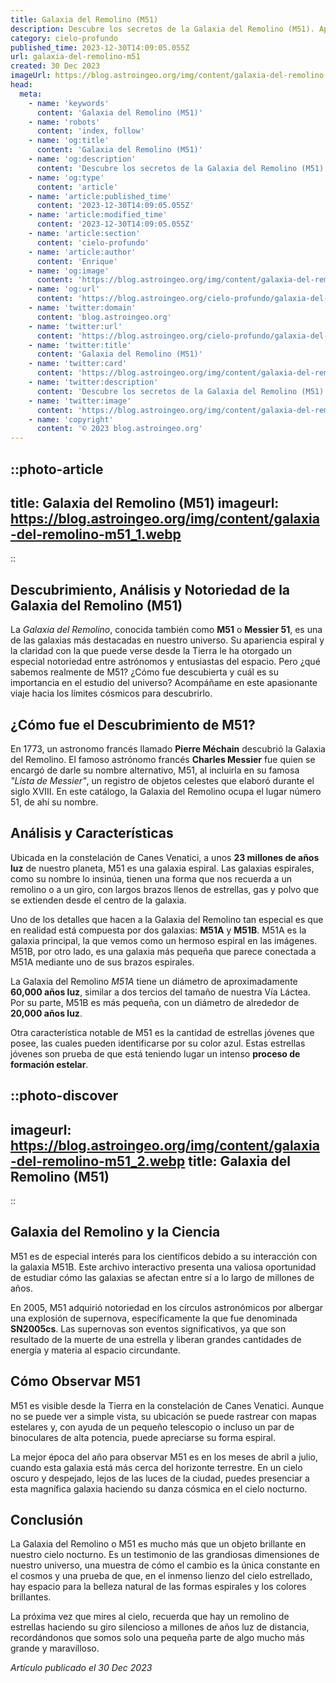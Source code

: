 ```yaml
---
title: Galaxia del Remolino (M51)
description: Descubre los secretos de la Galaxia del Remolino (M51). Aprende sobre su origen, estructura y ubicación en el espacio profundo. ¡Explora las estrellas con nosotros!
category: cielo-profundo
published_time: 2023-12-30T14:09:05.055Z
url: galaxia-del-remolino-m51
created: 30 Dec 2023
imageUrl: https://blog.astroingeo.org/img/content/galaxia-del-remolino-m51_3.webp
head:
  meta:
    - name: 'keywords'
      content: 'Galaxia del Remolino (M51)'
    - name: 'robots'
      content: 'index, follow'
    - name: 'og:title'
      content: 'Galaxia del Remolino (M51)'
    - name: 'og:description'
      content: 'Descubre los secretos de la Galaxia del Remolino (M51). Aprende sobre su origen, estructura y ubicación en el espacio profundo. ¡Explora las estrellas con nosotros!'
    - name: 'og:type'
      content: 'article'
    - name: 'article:published_time'
      content: '2023-12-30T14:09:05.055Z'
    - name: 'article:modified_time'
      content: '2023-12-30T14:09:05.055Z'
    - name: 'article:section'
      content: 'cielo-profundo'
    - name: 'article:author'
      content: 'Enrique'
    - name: 'og:image'
      content: 'https://blog.astroingeo.org/img/content/galaxia-del-remolino-m51_3.webp'
    - name: 'og:url'
      content: 'https://blog.astroingeo.org/cielo-profundo/galaxia-del-remolino-m51'
    - name: 'twitter:domain'
      content: 'blog.astroingeo.org'
    - name: 'twitter:url'
      content: 'https://blog.astroingeo.org/cielo-profundo/galaxia-del-remolino-m51'
    - name: 'twitter:title'
      content: 'Galaxia del Remolino (M51)'
    - name: 'twitter:card'
      content: 'https://blog.astroingeo.org/img/content/galaxia-del-remolino-m51_3.webp'
    - name: 'twitter:description'
      content: 'Descubre los secretos de la Galaxia del Remolino (M51). Aprende sobre su origen, estructura y ubicación en el espacio profundo. ¡Explora las estrellas con nosotros!'
    - name: 'twitter:image'
      content: 'https://blog.astroingeo.org/img/content/galaxia-del-remolino-m51_3.webp'
    - name: 'copyright'
      content: '© 2023 blog.astroingeo.org'
---
```

::photo-article
---
title: Galaxia del Remolino (M51)
imageurl: https://blog.astroingeo.org/img/content/galaxia-del-remolino-m51_1.webp
---
::

## **Descubrimiento, Análisis y Notoriedad de la Galaxia del Remolino (M51)**

La _Galaxia del Remolino_, conocida también como **M51** o **Messier 51**, es una de las galaxias más destacadas en nuestro universo. Su apariencia espiral y la claridad con la que puede verse desde la Tierra le ha otorgado un especial notoriedad entre astrónomos y entusiastas del espacio. Pero ¿qué sabemos realmente de M51? ¿Cómo fue descubierta y cuál es su importancia en el estudio del universo? Acompáñame en este apasionante viaje hacia los límites cósmicos para descubrirlo.

## **¿Cómo fue el Descubrimiento de M51?**

En 1773, un astronomo francés llamado **Pierre Méchain** descubrió la Galaxia del Remolino. El famoso astrónomo francés **Charles Messier** fue quien se encargó de darle su nombre alternativo, M51, al incluirla en su famosa _"Lista de Messier"_, un registro de objetos celestes que elaboró durante el siglo XVIII. En este catálogo, la Galaxia del Remolino ocupa el lugar número 51, de ahí su nombre.

## **Análisis y Características**

Ubicada en la constelación de Canes Venatici, a unos **23 millones de años luz** de nuestro planeta, M51 es una galaxia espiral. Las galaxias espirales, como su nombre lo insinúa, tienen una forma que nos recuerda a un remolino o a un giro, con largos brazos llenos de estrellas, gas y polvo que se extienden desde el centro de la galaxia.

Uno de los detalles que hacen a la Galaxia del Remolino tan especial es que en realidad está compuesta por dos galaxias: **M51A** y **M51B**. M51A es la galaxia principal, la que vemos como un hermoso espiral en las imágenes. M51B, por otro lado, es una galaxia más pequeña que parece conectada a M51A mediante uno de sus brazos espirales.

La Galaxia del Remolino _M51A_ tiene un diámetro de aproximadamente **60,000 años luz**, similar a dos tercios del tamaño de nuestra Vía Láctea. Por su parte, M51B es más pequeña, con un diámetro de alrededor de **20,000 años luz**.

Otra característica notable de M51 es la cantidad de estrellas jóvenes que posee, las cuales pueden identificarse por su color azul. Estas estrellas jóvenes son prueba de que está teniendo lugar un intenso **proceso de formación estelar**.


::photo-discover
---
imageurl: https://blog.astroingeo.org/img/content/galaxia-del-remolino-m51_2.webp
title: Galaxia del Remolino (M51)
---
::

## **Galaxia del Remolino y la Ciencia**

M51 es de especial interés para los científicos debido a su interacción con la galaxia M51B. Este archivo interactivo presenta una valiosa oportunidad de estudiar cómo las galaxias se afectan entre sí a lo largo de millones de años.

En 2005, M51 adquirió notoriedad en los círculos astronómicos por albergar una explosión de supernova, específicamente la que fue denominada **SN2005cs**. Las supernovas son eventos significativos, ya que son resultado de la muerte de una estrella y liberan grandes cantidades de energía y materia al espacio circundante.

## **Cómo Observar M51**

M51 es visible desde la Tierra en la constelación de Canes Venatici. Aunque no se puede ver a simple vista, su ubicación se puede rastrear con mapas estelares y, con ayuda de un pequeño telescopio o incluso un par de binoculares de alta potencia, puede apreciarse su forma espiral.

La mejor época del año para observar M51 es en los meses de abril a julio, cuando esta galaxia está más cerca del horizonte terrestre. En un cielo oscuro y despejado, lejos de las luces de la ciudad, puedes presenciar a esta magnífica galaxia haciendo su danza cósmica en el cielo nocturno.

## **Conclusión**

La Galaxia del Remolino o M51 es mucho más que un objeto brillante en nuestro cielo nocturno. Es un testimonio de las grandiosas dimensiones de nuestro universo, una muestra de cómo el cambio es la única constante en el cosmos y una prueba de que, en el inmenso lienzo del cielo estrellado, hay espacio para la belleza natural de las formas espirales y los colores brillantes.

La próxima vez que mires al cielo, recuerda que hay un remolino de estrellas haciendo su giro silencioso a millones de años luz de distancia, recordándonos que somos solo una pequeña parte de algo mucho más grande y maravilloso.


_Artículo publicado el 30 Dec 2023_